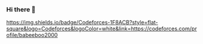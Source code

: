 ### Hi there 👋

<!--
**sujeong000/sujeong000** is a ✨ _special_ ✨ repository because its `README.md` (this file) appears on your GitHub profile.

Here are some ideas to get you started:

- 🔭 I’m currently working on ...
- 🌱 I’m currently learning ...
- 👯 I’m looking to collaborate on ...
- 🤔 I’m looking for help with ...
- 💬 Ask me about ...
- 📫 How to reach me: ...
- 😄 Pronouns: ...
- ⚡ Fun fact: ...
-->

https://img.shields.io/badge/Codeforces-1F8ACB?style=flat-square&logo=Codeforces&logoColor=white&link=https://codeforces.com/profile/babeeboo2000
